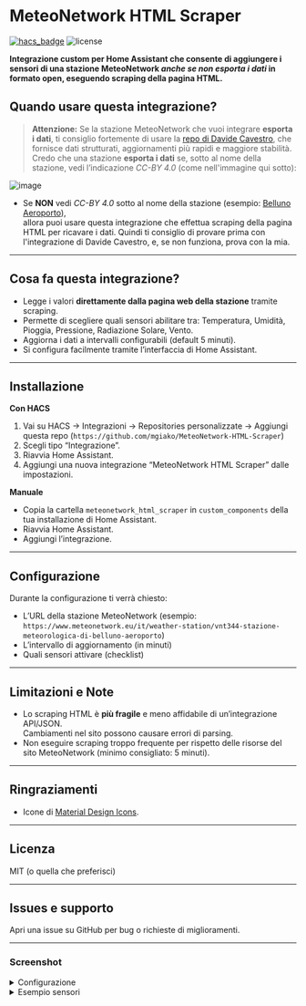 # MeteoNetwork HTML Scraper

[![hacs_badge](https://img.shields.io/badge/HACS-Custom-orange.svg)](https://hacs.xyz/)
![license](https://img.shields.io/github/license/mgiako/meteonetwork-html-scraper)

**Integrazione custom per Home Assistant che consente di aggiungere i sensori di una stazione MeteoNetwork _anche se non esporta i dati_ in formato open, eseguendo scraping della pagina HTML.**

## Quando usare questa integrazione?

> **Attenzione:** Se la stazione MeteoNetwork che vuoi integrare **esporta i dati**, ti consiglio fortemente di usare la [repo di Davide Cavestro](https://github.com/davidecavestro/meteonetwork-weather), che fornisce dati strutturati, aggiornamenti più rapidi e maggiore stabilità.  
> Credo che una stazione **esporta i dati** se, sotto al nome della stazione, vedi l’indicazione _CC-BY 4.0_ (come nell'immagine qui sotto):

![image](https://github.com/user-attachments/assets/d891b2de-c168-47e9-a2d5-31f81d5ed4ff)


- Se **NON** vedi _CC-BY 4.0_ sotto al nome della stazione (esempio: [Belluno Aeroporto](https://www.meteonetwork.eu/it/weather-station/vnt344-stazione-meteorologica-di-belluno-aeroporto)),  
  allora puoi usare questa integrazione che effettua scraping della pagina HTML per ricavare i dati.
  Quindi ti consiglio di provare prima con l'integrazione di Davide Cavestro, e, se non funziona, prova con la mia.

---

## Cosa fa questa integrazione?

- Legge i valori **direttamente dalla pagina web della stazione** tramite scraping.
- Permette di scegliere quali sensori abilitare tra: Temperatura, Umidità, Pioggia, Pressione, Radiazione Solare, Vento.
- Aggiorna i dati a intervalli configurabili (default 5 minuti).
- Si configura facilmente tramite l’interfaccia di Home Assistant.

---

## Installazione

**Con HACS**
1. Vai su HACS → Integrazioni → Repositories personalizzate → Aggiungi questa repo (`https://github.com/mgiako/MeteoNetwork-HTML-Scraper`)
2. Scegli tipo “Integrazione”.
3. Riavvia Home Assistant.
4. Aggiungi una nuova integrazione “MeteoNetwork HTML Scraper” dalle impostazioni.

**Manuale**
- Copia la cartella `meteonetwork_html_scraper` in `custom_components` della tua installazione di Home Assistant.
- Riavvia Home Assistant.
- Aggiungi l’integrazione.

---

## Configurazione

Durante la configurazione ti verrà chiesto:
- L’URL della stazione MeteoNetwork (esempio: `https://www.meteonetwork.eu/it/weather-station/vnt344-stazione-meteorologica-di-belluno-aeroporto`)
- L’intervallo di aggiornamento (in minuti)
- Quali sensori attivare (checklist)

---

## Limitazioni e Note

- Lo scraping HTML è **più fragile** e meno affidabile di un’integrazione API/JSON.  
  Cambiamenti nel sito possono causare errori di parsing.
- Non eseguire scraping troppo frequente per rispetto delle risorse del sito MeteoNetwork (minimo consigliato: 5 minuti).

---

## Ringraziamenti

- Icone di [Material Design Icons](https://materialdesignicons.com/).

---

## Licenza

MIT (o quella che preferisci)

---

## Issues e supporto

Apri una issue su GitHub per bug o richieste di miglioramenti.

---

### Screenshot

<details>
<summary>Configurazione</summary>
![image](https://github.com/user-attachments/assets/b027abc0-8fbb-4a73-a1b2-7869a1505eed)

</details>

<details>
<summary>Esempio sensori</summary>
![image](https://github.com/user-attachments/assets/3f4e50d7-0798-411e-8da6-66cae5a63f8c)

</details>
